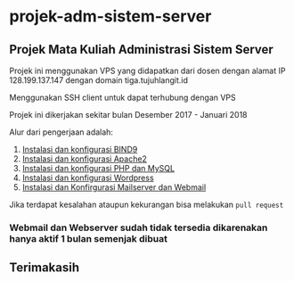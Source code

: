 # projek-adm-sistem-server

## Projek Mata Kuliah Administrasi Sistem Server

Projek ini menggunakan VPS yang didapatkan dari dosen dengan alamat IP 128.199.137.147 dengan domain tiga.tujuhlangit.id

Menggunakan SSH client untuk dapat terhubung dengan VPS

Projek ini dikerjakan sekitar bulan Desember 2017 - Januari 2018

Alur dari pengerjaan adalah:

1. [Instalasi dan konfigurasi BIND9](https://github.com/bhaktiarc/projek-adm-sistem-server/blob/master/DNS%20(BIND9).md)
2. [Instalasi dan konfigurasi Apache2](https://github.com/bhaktiarc/projek-adm-sistem-server/blob/master/Apache2%20Server.md)
3. [Instalasi dan konfigurasi PHP dan MySQL](https://github.com/bhaktiarc/projek-adm-sistem-server/blob/master/Install%20PHP.md)
4. [Instalasi dan konfigurasi Wordpress](https://github.com/bhaktiarc/projek-adm-sistem-server/blob/master/Instalasi%20%26%20Konfigurasi%20Wordpress.md)
5. [Instalasi dan Konfirgurasi Mailserver dan Webmail](https://github.com/bhaktiarc/projek-adm-sistem-server/blob/master/Instalasi%20%26%20Konfigurasi%20Mailserver%20%26%20Webmail.md)

Jika terdapat kesalahan ataupun kekurangan bisa melakukan `pull request`

### Webmail dan Webserver sudah tidak tersedia dikarenakan hanya aktif 1 bulan semenjak dibuat
## Terimakasih


